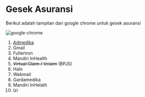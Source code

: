 # Gesek Asuransi

Berikut adalah tampilan dari google chrome untuk gesek asuransi

![google-chrome](../images/teramedikasuransi/google-chrome.png)

1. [Admedika](./admedika)
2. Gmail
3. Fullertron
4. Mandiri InHealth
5. ~~Virtual Claim / Vclaim~~ (BPJS)
6. Halo
7. Webmail
8. Gardamedika
9. Mandiri InHelath
10. Izi